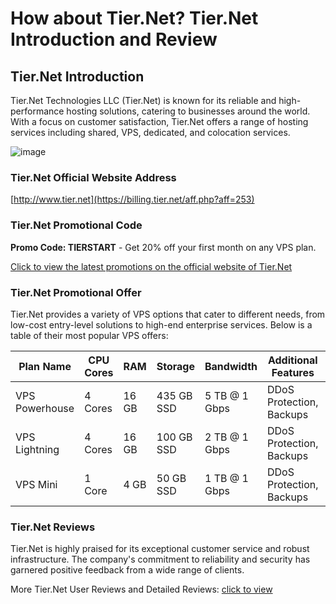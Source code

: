 # How about Tier.Net? Tier.Net Introduction and Review

## Tier.Net Introduction

Tier.Net Technologies LLC (Tier.Net) is known for its reliable and high-performance hosting solutions, catering to businesses around the world. With a focus on customer satisfaction, Tier.Net offers a range of hosting services including shared, VPS, dedicated, and colocation services.

![image](https://github.com/agriopndind/Tier/assets/169439616/e7fc5b6a-8302-4254-b1a9-9434400deebb)

### Tier.Net Official Website Address

[http://www.tier.net](https://billing.tier.net/aff.php?aff=253)

### Tier.Net Promotional Code

**Promo Code: TIERSTART** - Get 20% off your first month on any VPS plan.

[Click to view the latest promotions on the official website of Tier.Net](https://billing.tier.net/aff.php?aff=253)

### Tier.Net Promotional Offer

Tier.Net provides a variety of VPS options that cater to different needs, from low-cost entry-level solutions to high-end enterprise services. Below is a table of their most popular VPS offers:

| Plan Name       | CPU Cores | RAM   | Storage    | Bandwidth      | Additional Features          | Price  | Purchase Link                                          |
|-----------------|-----------|-------|------------|----------------|------------------------------|--------|--------------------------------------------------------|
| VPS Powerhouse  | 4 Cores   | 16 GB | 435 GB SSD | 5 TB @ 1 Gbps  | DDoS Protection, Backups     | $34.95 | [Order Now](https://billing.tier.net/aff.php?aff=253) |
| VPS Lightning   | 4 Cores   | 16 GB | 100 GB SSD | 2 TB @ 1 Gbps  | DDoS Protection, Backups     | $26.95 | [Order Now](https://billing.tier.net/aff.php?aff=253&pid=243) |
| VPS Mini        | 1 Core    | 4 GB  | 50 GB SSD  | 1 TB @ 1 Gbps  | DDoS Protection, Backups     | $8.99  | [Order Now](https://billing.tier.net/aff.php?aff=253&pid=244) |

### Tier.Net Reviews

Tier.Net is highly praised for its exceptional customer service and robust infrastructure. The company's commitment to reliability and security has garnered positive feedback from a wide range of clients.

More Tier.Net User Reviews and Detailed Reviews: [click to view](https://billing.tier.net/aff.php?aff=253)
